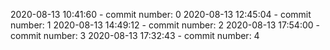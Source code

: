 2020-08-13 10:41:60 - commit number: 0
2020-08-13 12:45:04 - commit number: 1
2020-08-13 14:49:12 - commit number: 2
2020-08-13 17:54:00 - commit number: 3
2020-08-13 17:32:43 - commit number: 4
